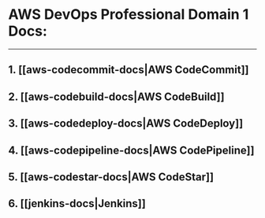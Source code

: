 # AWS DevOps Professional Domain 1 Docs:
---
## 1. [[aws-codecommit-docs|AWS CodeCommit]]
## 2. [[aws-codebuild-docs|AWS CodeBuild]]
## 3. [[aws-codedeploy-docs|AWS CodeDeploy]]
## 4. [[aws-codepipeline-docs|AWS CodePipeline]]
## 5. [[aws-codestar-docs|AWS CodeStar]]
## 6. [[jenkins-docs|Jenkins]]
